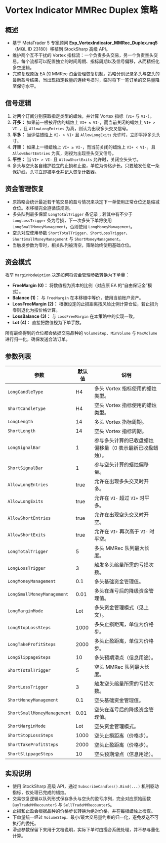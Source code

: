 # Vortex Indicator MMRec Duplex 策略

## 概述
- 基于 MetaTrader 5 专家顾问 **Exp_VortexIndicator_MMRec_Duplex.mq5**（MQL ID 23180）移植到 StockSharp 高级 API。
- 维护两个互不干扰的 Vortex 指标流：一个负责多头交易，另一个负责空头交易。每个流都可以配置独立的时间周期、指标周期以及信号偏移，从而精细化多空逻辑。
- 完整复现原版 EA 的 MMRec 资金管理恢复机制。策略分别记录多头与空头的最新盈亏结果，当出现指定数量的连续亏损时，临时将下一笔订单的交易量降至保守水平。

## 信号逻辑
1. 对两个订阅分别获取指定类型的蜡烛，并计算 Vortex 指标（`VI+` 与 `VI-`）。
2. **开多：** 如果前一根被评估的蜡烛上 `VI+ ≤ VI-`，而当前关闭的蜡烛上 `VI+ > VI-`，且 `AllowLongEntries` 为真，则认为出现多头交叉信号。
3. **平多：** 当评估蜡烛上 `VI- > VI+` 且 `AllowLongExits` 允许时，立即平掉多头头寸。
4. **开空：** 如果上一根蜡烛上 `VI+ ≥ VI-`，而当前关闭的蜡烛上 `VI+ < VI-`，且 `AllowShortEntries` 为真，则视为出现空头交叉信号。
5. **平空：** 当 `VI+ > VI-` 且 `AllowShortExits` 允许时，关闭空头头寸。
6. 多头与空头各自维护独立的止损和止盈，单位为价格步长。只要触发任意一条保护线，头寸立即被平仓并记入恢复计数器。

## 资金管理恢复
- 原策略会统计最近若干笔交易的盈亏情况来决定下一单使用正常仓位还是缩减仓位。本移植完全遵循该规则。
- 多头队列最多保留 `LongTotalTrigger` 条记录；若其中有不少于 `LongLossTrigger` 条为亏损，下一次多头下单将使用 `LongSmallMoneyManagement`，否则使用 `LongMoneyManagement`。
- 空头对应使用参数 `ShortTotalTrigger`、`ShortLossTrigger`、`ShortSmallMoneyManagement` 与 `ShortMoneyManagement`。
- 当触发参数为零时，相关队列被清空，策略始终使用基础仓位。

## 资金模式
枚举 `MarginModeOption` 决定如何将资金管理参数转换为下单量：
- **FreeMargin (0)：** 将数值视为资本的比例（对应原 EA 的“自由保证金”模式）。
- **Balance (1)：** 与 `FreeMargin` 在本移植中等价，使用当前账户资产。
- **LossFreeMargin (2)：** 根据设定的止损距离按风险比例计算仓位，若止损为零则退化为按价格计算。
- **LossBalance (3)：** 与 `LossFreeMargin` 在本策略中的实现一致。
- **Lot (4)：** 直接把数值视为下单手数。

所有最终得到的仓位都会依据交易品种的 `VolumeStep`、`MinVolume` 与 `MaxVolume` 进行归一化，确保发送合法订单。

## 参数列表
| 参数 | 默认值 | 说明 |
| --- | --- | --- |
| `LongCandleType` | H4 | 多头 Vortex 指标使用的蜡烛类型。 |
| `ShortCandleType` | H4 | 空头 Vortex 指标使用的蜡烛类型。 |
| `LongLength` | 14 | 多头 Vortex 指标周期。 |
| `ShortLength` | 14 | 空头 Vortex 指标周期。 |
| `LongSignalBar` | 1 | 参与多头计算的已收盘蜡烛偏移量（0 表示最新已收盘蜡烛）。 |
| `ShortSignalBar` | 1 | 参与空头计算的蜡烛偏移量。 |
| `AllowLongEntries` | true | 允许在出现多头交叉时开多。 |
| `AllowLongExits` | true | 允许在 `VI-` 超过 `VI+` 时平多。 |
| `AllowShortEntries` | true | 允许在出现空头交叉时开空。 |
| `AllowShortExits` | true | 允许在 `VI+` 再次高于 `VI-` 时平空。 |
| `LongTotalTrigger` | 5 | 多头 MMRec 队列最大长度。 |
| `LongLossTrigger` | 3 | 触发多头缩量所需的亏损次数。 |
| `LongMoneyManagement` | 0.1 | 多头基础资金管理值。 |
| `LongSmallMoneyManagement` | 0.01 | 多头在连亏后的降级资金管理值。 |
| `LongMarginMode` | Lot | 多头资金管理模式（见上文）。 |
| `LongStopLossSteps` | 1000 | 多头止损距离，单位为价格步。 |
| `LongTakeProfitSteps` | 2000 | 多头止盈距离，单位为价格步。 |
| `LongSlippageSteps` | 10 | 多头预期滑点（信息用途）。 |
| `ShortTotalTrigger` | 5 | 空头 MMRec 队列最大长度。 |
| `ShortLossTrigger` | 3 | 触发空头缩量所需的亏损次数。 |
| `ShortMoneyManagement` | 0.1 | 空头基础资金管理值。 |
| `ShortSmallMoneyManagement` | 0.01 | 空头在连亏后的降级资金管理值。 |
| `ShortMarginMode` | Lot | 空头资金管理模式。 |
| `ShortStopLossSteps` | 1000 | 空头止损距离（价格步）。 |
| `ShortTakeProfitSteps` | 2000 | 空头止盈距离（价格步）。 |
| `ShortSlippageSteps` | 10 | 空头预期滑点（信息用途）。 |

## 实现说明
- 使用 StockSharp 高级 API，通过 `SubscribeCandles().Bind(...)` 机制驱动指标，仅处理已完成的蜡烛。
- 交易恢复逻辑以队列形式保存多头与空头的盈亏序列，完全对应原始函数 `BuyTradeMMRecounterS` 与 `SellTradeMMRecounterS`。
- 止损和止盈会根据品种的价格步长转换为绝对价格，并在每根蜡烛上检查。
- 下单量统一经过 `VolumeStep`、最小/最大交易量约束的归一化，避免发送不可执行的委托。
- 滑点参数保留下来用于文档说明，实际下单时由撮合系统处理，并不参与量化计算。

